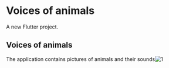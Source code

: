 # Voices of animals

A new Flutter project.

## Voices of animals

The application contains pictures of animals and their sounds![1](https://github.com/eslamelsayed858/Voices-of-animals/assets/117047879/2a8b7561-c788-41e2-a679-16f7de5b6f57)
